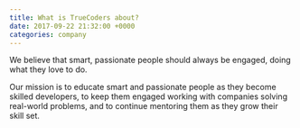 ```yaml
---
title: What is TrueCoders about?
date: 2017-09-22 21:32:00 +0000
categories: company
---
```


We believe that smart, passionate people should always be engaged, doing what they love to do.

Our mission is to educate smart and passionate people as they become skilled developers, to keep them engaged working with companies solving real-world problems, and to continue mentoring them as they grow their skill set.
